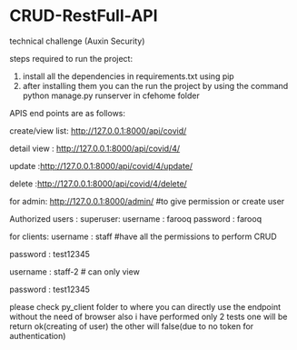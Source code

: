 # CRUD-RestFull-API
technical challenge (Auxin Security)
 
 steps required to run the project:
 
 1) install all the dependencies in requirements.txt using pip 
 2) after installing them you can the run the project by using the command python manage.py runserver in cfehome folder 

APIS end points are as follows:

create/view list:  http://127.0.0.1:8000/api/covid/

detail view : http://127.0.0.1:8000/api/covid/4/

update :http://127.0.0.1:8000/api/covid/4/update/

delete :http://127.0.0.1:8000/api/covid/4/delete/

for admin:
http://127.0.0.1:8000/admin/ #to give permission or create user 

Authorized users :
superuser: 
username : farooq
password : farooq

for clients:
username : staff #have all the permissions to perform CRUD

password : test12345

username : staff-2  # can only view

password : test12345

please check py_client folder to where you can directly use the endpoint without the need of browser
also i have performed only 2 tests one will be return ok(creating of user) the other will false(due to no token for authentication) 
